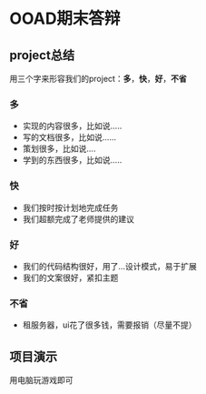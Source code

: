 # OOAD期末答辩

## project总结

用三个字来形容我们的project：**多**，**快**，**好**，**不省**

### 多

- 实现的内容很多，比如说.....
- 写的文档很多，比如说......
- 策划很多，比如说....
- 学到的东西很多，比如说.....

### 快

- 我们按时按计划地完成任务
- 我们超额完成了老师提供的建议

### 好

- 我们的代码结构很好，用了...设计模式，易于扩展
- 我们的文案很好，紧扣主题

### 不省

- 租服务器，ui花了很多钱，需要报销（尽量不提）

## 项目演示

用电脑玩游戏即可